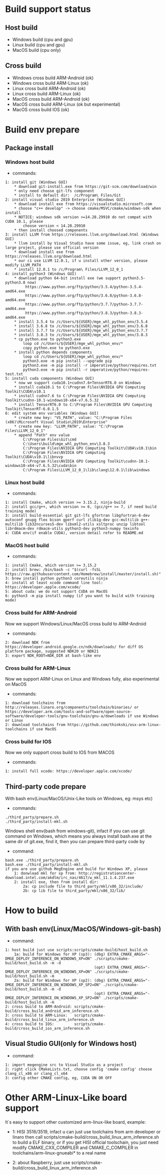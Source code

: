 # Build support status
## Host build
* Windows build (cpu and gpu)
* Linux build   (cpu and gpu)
* MacOS build   (cpu only)

## Cross build
* Windows cross build ARM-Android (ok)
* Windows cross build ARM-Linux   (ok)
* Linux cross build ARM-Android   (ok)
* Linux cross build ARM-Linux     (ok)
* MacOS cross build ARM-Android   (ok)
* MacOS cross build ARM-Linux     (ok but experimental)
* MacOS cross build IOS           (ok)

# Build env prepare
## Package install
### Windows host build
* commands:
```
1: install git (Windows GUI)
	* download git-install.exe from https://git-scm.com/download/win
	* only need choose git-lfs component
	* install to default dir:  /c/Program\ Files/Git
2: install visual studio 2019 Enterprise (Windows GUI)
	* download install exe from https://visualstudio.microsoft.com
	* choose "c++ develop" -> choose cmake/MSVC/cmake/windows-sdk when install
	* NOTICE: windows sdk version >=14.28.29910 do not compat with CUDA 10.1, please
		choose version < 14.28.29910
	* then install choosed components
3: install LLVM from https://releases.llvm.org/download.html (Windows GUI)
    * llvm install by Visual Studio have some issue, eg, link crash on large project, please use official version
    * download install exe from https://releases.llvm.org/download.html
	* our ci use LLVM 12.0.1, if u install other version, please modify LLVM_PATH
    * install 12.0.1 to /c/Program\ Files/LLVM_12_0_1
4: install python3 (Windows GUI)
	* download python 64-bit install exe (we support python3.5-python3.8 now)
	     https://www.python.org/ftp/python/3.5.4/python-3.5.4-amd64.exe
	     https://www.python.org/ftp/python/3.6.8/python-3.6.8-amd64.exe
	     https://www.python.org/ftp/python/3.7.7/python-3.7.7-amd64.exe
	     https://www.python.org/ftp/python/3.8.3/python-3.8.3-amd64.exe
	* install 3.5.4 to /c/Users/${USER}/mge_whl_python_env/3.5.4
	* install 3.6.8 to /c/Users/${USER}/mge_whl_python_env/3.6.8
	* install 3.7.7 to /c/Users/${USER}/mge_whl_python_env/3.7.7
	* install 3.8.3 to /c/Users/${USER}/mge_whl_python_env/3.8.3
	* cp python.exe to python3.exe
		loop cd /c/Users/${USER}/mge_whl_python_env/*
		copy python.exe to python3.exe
	* install python depends components
		loop cd /c/Users/${USER}/mge_whl_python_env/*
		python3.exe -m pip install --upgrade pip
		python3.exe -m pip install -r imperative/python/requires.txt
		python3.exe -m pip install -r imperative/python/requires-test.txt
5: install cuda components (Windows GUI)
	* now we support cuda10.1+cudnn7.6+TensorRT6.0 on Windows
	* install cuda10.1 to C:\Program Files\NVIDIA GPU Computing Toolkit\CUDA\v10.1
	* install cudnn7.6 to C:\Program Files\NVIDIA GPU Computing Toolkit\cudnn-10.1-windows10-x64-v7.6.5.32
	* install TensorRT6.0 to C:\Program Files\NVIDIA GPU Computing Toolkit\TensorRT-6.0.1.5
6: edit system env variables (Windows GUI)
	* create new key: "VS_PATH", value: "C:\Program Files (x86)\Microsoft Visual Studio\2019\Enterprise"
	* create new key: "LLVM_PATH", value: "C:\Program Files\LLVM_12_0_1"
	* append "Path" env value
        C:\Program Files\Git\cmd
		C:\Users\build\mge_whl_python_env\3.8.3
		C:\Program Files\NVIDIA GPU Computing Toolkit\CUDA\v10.1\bin
		C:\Program Files\NVIDIA GPU Computing Toolkit\CUDA\v10.1\libnvvp
		C:\Program Files\NVIDIA GPU Computing Toolkit\cudnn-10.1-windows10-x64-v7.6.5.32\cuda\bin
		C:\Program Files\LLVM_12_0_1\lib\clang\12.0.1\lib\windows
```

### Linux host build
* commands:
```
1: install Cmake, which version >= 3.15.2, ninja-build
2: install gcc/g++, which version >= 6, (gcc/g++ >= 7, if need build training mode)
3: install build-essential git git-lfs gfortran libgfortran-6-dev autoconf gnupg flex bison gperf curl zlib1g-dev gcc-multilib g++-multilib lib32ncurses5-dev libxml2-utils xsltproc unzip libtool librdmacm-dev rdmacm-utils python3-dev python3-numpy texinfo
4: CUDA env(if enable CUDA), version detail refer to README.md
```

### MacOS host build
* commands:
```
1: install Cmake, which version >= 3.15.2
2: install brew: /bin/bash -c "$(curl -fsSL https://raw.githubusercontent.com/Homebrew/install/master/install.sh)"
3: brew install python python3 coreutils ninja
4: install at least xcode command line tool: https://developer.apple.com/xcode/
5: about cuda: we do not support CUDA on MacOS
6: python3 -m pip install numpy (if you want to build with training mode)
```

### Cross build for ARM-Android
Now we support Windows/Linux/MacOS cross build to ARM-Android

* commands:
```
2: download NDK from https://developer.android.google.cn/ndk/downloads/ for diff OS platform package, suggested NDK20 or NDK21
3: export NDK_ROOT=NDK_DIR at bash-like env
```

### Cross build for ARM-Linux
Now we support ARM-Linux on Linux and Windows fully, also experimental on MacOS

* commands:
```
1: download toolchains from http://releases.linaro.org/components/toolchain/binaries/ or https://developer.arm.com/tools-and-software/open-source-software/developer-tools/gnu-toolchain/gnu-a/downloads if use Windows or Linux
2: download toolchains from https://github.com/thinkski/osx-arm-linux-toolchains if use MacOS
```

### Cross build for IOS
Now we only support cross build to IOS from MACOS

* commands:
```
1: install full xcode: https://developer.apple.com/xcode/
```

## Third-party code prepare
With bash env(Linux/MacOS/Unix-Like tools on Windows, eg: msys etc)

* commands:
```
./third_party/prepare.sh
./third_party/install-mkl.sh
```

Windows shell env(bash from windows-git), infact if you can use git command on Windows, which means you always install bash.exe at the same dir of git.exe, find it, then you can prepare third-party code by

* command:
```
bash.exe ./third_party/prepare.sh
bash.exe ./third_party/install-mkl.sh
if you are use github MegEngine and build for Windows XP, please
	1: donwload mkl for xp from: http://registrationcenter-download.intel.com/akdlm/irc_nas/4617/w_mkl_11.1.4.237.exe
	2: install exe, then from install dir:
		2a: cp include file to third_party/mkl/x86_32/include/
		2b: cp lib file to third_party/mkl/x86_32/lib/
```

# How to build
## With bash env(Linux/MacOS/Windows-git-bash)

* command:
```
1: host build just use scripts:scripts/cmake-build/host_build.sh
    1a: build for Windows for XP (sp3): (dbg) EXTRA_CMAKE_ARGS="-DMGE_DEPLOY_INFERENCE_ON_WINDOWS_XP=ON" ./scripts/cmake-build/host_build.sh -m -d
                                        (opt) EXTRA_CMAKE_ARGS="-DMGE_DEPLOY_INFERENCE_ON_WINDOWS_XP=ON" ./scripts/cmake-build/host_build.sh -m
    2a: build for Windows for XP (sp2): (dbg) EXTRA_CMAKE_ARGS="-DMGE_DEPLOY_INFERENCE_ON_WINDOWS_XP_SP2=ON" ./scripts/cmake-build/host_build.sh -m -d
                                        (opt) EXTRA_CMAKE_ARGS="-DMGE_DEPLOY_INFERENCE_ON_WINDOWS_XP_SP2=ON" ./scripts/cmake-build/host_build.sh -m
2: cross build to ARM-Android: scripts/cmake-build/cross_build_android_arm_inference.sh
3: cross build to ARM-Linux:   scripts/cmake-build/cross_build_linux_arm_inference.sh
4: cross build to IOS:         scripts/cmake-build/cross_build_ios_arm_inference.sh
```

## Visual Studio GUI(only for Windows host)

* command:
```
1: import megengine src to Visual Studio as a project
2: right click CMakeLists.txt, choose config 'cmake config' choose clang_cl_x86 or clang_cl_x64
3: config other CMAKE config, eg, CUDA ON OR OFF
```


# Other ARM-Linux-Like board support
It`s easy to support other customized arm-linux-like board, example:

* 1: HISI 3516/3519, infact u can just use toolchains from arm developer or linaro
then call scripts/cmake-build/cross_build_linux_arm_inference.sh to build a ELF
binary, or if you get HISI official toolschain, you just need modify CMAKE_CXX_COMPILER
and CMAKE_C_COMPILER in toolchains/arm-linux-gnueabi* to a real name

* 2: about Raspberry, just use scripts/cmake-build/cross_build_linux_arm_inference.sh
